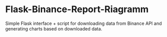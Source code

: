 # Flask-Binance-Report-Riagramm
Simple Flask interface + script for downloading data from Binance API and generating charts based on downloaded data.
